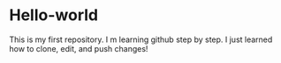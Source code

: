 # Hello-world
This is my first repository. I m learning github step by step.
I just learned how to clone, edit, and push changes!